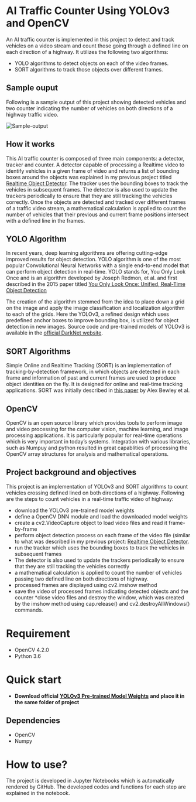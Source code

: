 # AI Traffic Counter Using YOLOv3 and OpenCV
An AI traffic counter is implemented in this project to detect and track vehicles on a video stream and count those going through a defined line on each direction of a highway. It utilizes the following two algorithms:

- YOLO algorithms to detect objects on each of the video frames. 
- SORT algorithms to track those objects over different frames.



## Sample ouput
Following is a sample output of this project showing detected vehicles and two counter indicating the number of vehicles on both directions of a highway traffic video.

![Sample-output](https://github.com/majid-hosseini/AI_traffic_counter_using_YOLOv3_and_Keras/blob/main/input/Output_5.gif)

 

## How it works
This AI traffic counter is composed of three main components: a detector, tracker and counter. A detector capable of processing a Realtime video to identify vehicles in a given frame of video and returns a list of bounding boxes around the objects was explained in my previous project titled [Realtime Object Detector](https://github.com/majid-hosseini/Realtime-Object-Detector). The tracker uses the bounding boxes to track the vehicles in subsequent frames. The detector is also used to update the trackers periodically to ensure that they are still tracking the vehicles correctly. Once the objects are detected and tracked over different frames of a traffic video stream, a mathematical calculation is applied to count the number of vehicles that their previous and current frame positions intersect with a defined line in the frames.


## YOLO Algorithm
In recent years, deep learning algorithms are offering cutting-edge improved results for object detection. YOLO algorithm is one of the most popular Convolutional Neural Networks with a single end-to-end model that can perform object detection in real-time. YOLO stands for, You Only Look Once and is an algorithm developed by Joseph Redmon, et al. and first described in the 2015 paper titled [You Only Look Once: Unified, Real-Time Object Detection](https://arxiv.org/abs/1506.02640)

The creation of the algorithm stemmed from the idea to place down a grid on the image and apply the image classification and localization algorithm to each of the grids.
Here the YOLOv3, a refined design which uses predefined anchor boxes to improve bounding box, is utilized for object detection in new images. Source code and pre-trained models of YOLOv3 is available in the [official DarkNet website](https://pjreddie.com/darknet/yolo/).

## SORT Algorithms
Simple Online and Realtime Tracking (SORT) is an implementation of tracking-by-detection framework, in which objects are detected in each frame and information of past and current frames are used to produce object identities on the fly. It is designed for online and real-time tracking applications. SORT was initially described in [this paper](http://arxiv.org/abs/1602.00763) by Alex Bewley et al.


## OpenCV
OpenCV is an open source library which provides tools to perform image and video processing for the computer vision, machine learning, and image processing applications. It is particularly popular for real-time operations which is very important in today’s systems. Integration with various libraries, such as Numpuy and python resulted in great capablities of processing the OpenCV array structures for analysis and mathematical operations.

## Project background and objectives

This project is an implementation of YOLOv3 and SORT algorithms to count vehicles crossing defined lined on both directions of a highway. Following are the steps to count vehicles in a real-time traffic video of highway:

* download the YOLOv3 pre-trained model weights
* define a OpenCV DNN module and load the downloaded model weights
* create a cv2.VideoCapture object to load video files and read it frame-by-frame 
* perform object detection process on each frame of the video file (similar to what was described in my previous project: [Realtime Object Detector](https://github.com/majid-hosseini/Realtime-Object-Detector).
* run the tracker which uses the bounding boxes to track the vehicles in subsequent frames
* The detector is also used to update the trackers periodically to ensure that they are still tracking the vehicles correctly
* a mathematical calculation is applied to count the number of vehicles passing two defined line on both directions of highway.
* processed frames are displayed using cv2.imshow method
* save the video of processed frames indicating detected objects and the counter
*close video files and destroy the window, which was created by the imshow method using cap.release() and cv2.destroyAllWindows() commands. 


# Requirement
* OpenCV 4.2.0
* Python 3.6


# Quick start
* **Download official** <a href="https://pjreddie.com/media/files/yolov3.weights" target="_blank">**YOLOv3 Pre-trained Model Weights**</a> **and place it in the same folder of project**



## Dependencies
* OpenCV
* Numpy


How to use?
===========
The project is developed in Jupyter Notebooks which is automatically rendered by GitHub. The developed codes and functions for each step are explained in the notebook.





